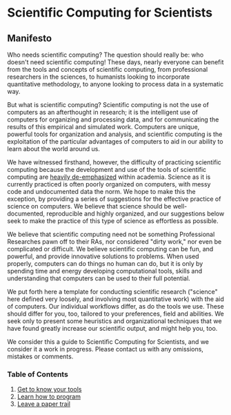 Scientific Computing for Scientists
===================================

## Manifesto
Who needs scientific computing? The question should really be: who doesn't need scientific computing! These days, nearly everyone can benefit from the tools and concepts of scientific computing, from professional researchers in the sciences, to humanists looking to incorporate quantitative methodology, to anyone looking to process data in a systematic way.

But what is scientific computing? Scientific computing is not the use of computers as an afterthought in research; it is the intelligent use of computers for organizing and processing data, and for communicating the results of this empirical and simulated work. Computers are unique, powerful tools for organization and analysis, and scientific computing is the exploitation of the particular advantages of computers to aid in our ability to learn about the world around us.

We have witnessed firsthand, however, the difficulty of practicing scientific computing because the development and use of the tools of scientific computing are [heavily de-emphasized](TODO) within academia. Science as it is currently practiced is often poorly organized on computers, with messy code and undocumented data the norm. We hope to make this the exception, by providing a series of suggestions for the effective practice of science on computers. We believe that science should be well-documented, reproducible and highly organized, and our suggestions below seek to make the practice of this type of science as effortless as possible.

We believe that scientific computing need not be something Professional Researches pawn off to their RAs, nor considered "dirty work," nor even be complicated or difficult. We believe scientific computing can be fun, and powerful, and provide innovative solutions to problems. When used properly, computers can do things no human can do, but it is only by spending time and energy developing computational tools, skills and understanding that computers can be used to their full potential.

We put forth here a template for conducting scientific research ("science" here defined very loosely, and involving most quantitative work) with the aid of computers. Our individual workflows differ, as do the tools we use. These should differ for you, too, tailored to your preferences, field and abilities. We seek only to present some heuristics and organizational techniques that we have found greatly increase our scientific output, and might help you, too.

We consider this a guide to Scientific Computing for Scientists, and we consider it a work in progress. Please contact us with any omissions, mistakes or comments.

### Table of Contents
1. [Get to know your tools](get_to_know_your_tools.md)
2. [Learn how to program](learn_how_to_program.md)
3. [Leave a paper trail](leave_a_paper_trail.md)
